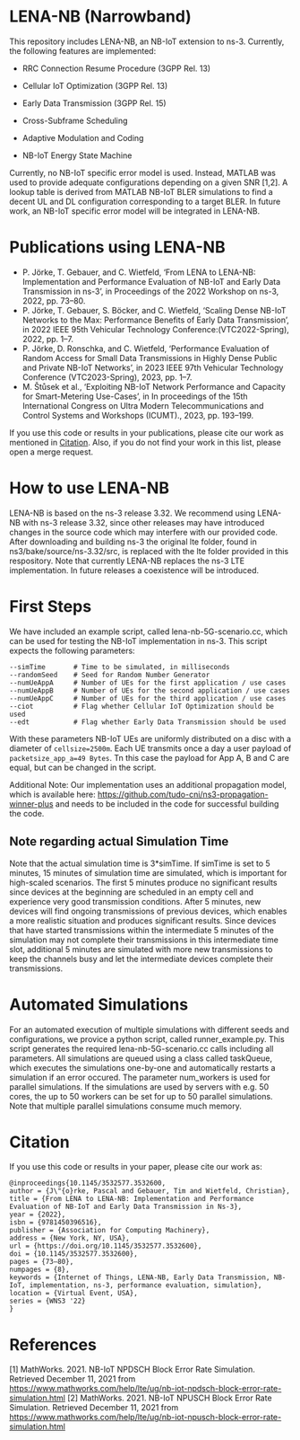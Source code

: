 # LENA-NB (Narrowband)
This repository includes LENA-NB, an NB-IoT extension to ns-3. Currently, the following features are implemented:

- RRC Connection Resume Procedure (3GPP Rel. 13)
- Cellular IoT Optimization (3GPP Rel. 13)
- Early Data Transmission (3GPP Rel. 15)

- Cross-Subframe Scheduling
- Adaptive Modulation and Coding
- NB-IoT Energy State Machine

Currently, no NB-IoT specific error model is used. Instead, MATLAB was used to provide adequate configurations depending on a given SNR [1,2]. 
A lookup table is derived from MATLAB NB-IoT BLER simulations to find a decent UL and DL configuration corresponding to a target BLER.
In future work, an NB-IoT specific error model will be integrated in LENA-NB.

# Publications using LENA-NB
- P. Jörke, T. Gebauer, and C. Wietfeld, ‘From LENA to LENA-NB: Implementation and Performance Evaluation of NB-IoT and Early Data Transmission in ns-3’, in Proceedings of the 2022 Workshop on ns-3, 2022, pp. 73–80.
- P. Jörke, T. Gebauer, S. Böcker, and C. Wietfeld, ‘Scaling Dense NB-IoT Networks to the Max: Performance Benefits of Early Data Transmission’, in 2022 IEEE 95th Vehicular Technology Conference:(VTC2022-Spring), 2022, pp. 1–7.
- P. Jörke, D. Ronschka, and C. Wietfeld, ‘Performance Evaluation of Random Access for Small Data Transmissions in Highly Dense Public and Private NB-IoT Networks’, in 2023 IEEE 97th Vehicular Technology Conference (VTC2023-Spring), 2023, pp. 1–7.
- M. Štůsek et al., ‘Exploiting NB-IoT Network Performance and Capacity for Smart-Metering Use-Cases’, in In proceedings of the 15th International Congress on Ultra Modern Telecommunications and Control Systems and Workshops (ICUMT)., 2023, pp. 193–199.

If you use this code or results in your publications, please cite our work as mentioned in [Citation](#citation). Also, if you do not find your work in this list, please open a merge request. 
# How to use LENA-NB 

LENA-NB is based on the ns-3 release 3.32. We recommend using LENA-NB with ns-3 release 3.32, since other releases may have introduced changes in the source code 
which may interfere with our provided code. 
After downloading and building ns-3 the original lte folder, found in ns3/bake/source/ns-3.32/src, is replaced with the lte folder provided in this respository. 
Note that currently LENA-NB replaces the ns-3 LTE implementation. In future releases a coexistence will be introduced. 

# First Steps 

We have included an example script, called lena-nb-5G-scenario.cc, which can be used for testing the NB-IoT implementation in ns-3. This script expects the 
following parameters:

```
--simTime       # Time to be simulated, in milliseconds
--randomSeed    # Seed for Random Number Generator
--numUeAppA     # Number of UEs for the first application / use cases
--numUeAppB     # Number of UEs for the second application / use cases
--numUeAppC     # Number of UEs for the third application / use cases
--ciot          # Flag whether Cellular IoT Optimization should be used
--edt           # Flag whether Early Data Transmission should be used
```

With these parameters NB-IoT UEs are uniformly distributed on a disc with a diameter of ```cellsize=2500m```. Each UE transmits once a day a user payload 
of ```packetsize_app_a=49 Bytes```. Tn this case the payload for App A, B and C are equal, but can be changed in the script.

Additional Note: 
Our implementation uses an additional propagation model, which is available here: https://github.com/tudo-cni/ns3-propagation-winner-plus and needs to be included in the code for successful building the code.

## Note regarding actual Simulation Time
Note that the actual simulation time is 3*simTime. If simTime is set to 5 minutes, 15 minutes of simulation time are simulated, which is important for high-scaled 
scenarios. The first 5 minutes produce no significant results since devices at the beginning are scheduled in an empty cell and experience very good transmission 
conditions. After 5 minutes, new devices will find ongoing transmissions of previous devices, which enables a more realistic situation and produces significant 
results. Since devices that have started transmissions within the intermediate 5 minutes of the simulation may not complete their transmissions in this intermediate 
time slot, additional 5 minutes are simulated with more new transmissions to keep the channels busy and let the intermediate devices complete their transmissions.

# Automated Simulations  

For an automated execution of multiple simulations with different seeds and configurations, we provice a python script, called runner_example.py. This script 
generates the required lena-nb-5G-scenario.cc calls including all parameters. All simulations are queued using a class called taskQueue, which executes the simulations 
one-by-one and automatically restarts a simulation if an error occured. The parameter num_workers is used for parallel simulations. If the simulations are used by 
servers with e.g. 50 cores, the up to 50 workers can be set for up to 50 parallel simulations. Note that multiple parallel simulations consume much memory. 

# Citation
If you use this code or results in your paper, please cite our work as:
```
@inproceedings{10.1145/3532577.3532600,
author = {J\"{o}rke, Pascal and Gebauer, Tim and Wietfeld, Christian},
title = {From LENA to LENA-NB: Implementation and Performance Evaluation of NB-IoT and Early Data Transmission in Ns-3},
year = {2022},
isbn = {9781450396516},
publisher = {Association for Computing Machinery},
address = {New York, NY, USA},
url = {https://doi.org/10.1145/3532577.3532600},
doi = {10.1145/3532577.3532600},
pages = {73–80},
numpages = {8},
keywords = {Internet of Things, LENA-NB, Early Data Transmission, NB-IoT, implementation, ns-3, performance evaluation, simulation},
location = {Virtual Event, USA},
series = {WNS3 '22}
}
```

# References

[1] MathWorks. 2021. NB-IoT NPDSCH Block Error Rate Simulation. Retrieved December 11, 2021 from https://www.mathworks.com/help/lte/ug/nb-iot-npdsch-block-error-rate-simulation.html
[2] MathWorks. 2021. NB-IoT NPUSCH Block Error Rate Simulation. Retrieved December 11, 2021 from https://www.mathworks.com/help/lte/ug/nb-iot-npusch-block-error-rate-simulation.html
